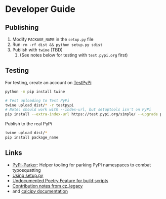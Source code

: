 # Developer Guide

## Publishing

1. Modify `PACKAGE_NAME` in the `setup.py` file
2. Run: `rm -rf dist && python setup.py sdist`
3. Publish with `twine` (TBD)
    1. (See notes below for testing with `test.pypi.org` first)

## Testing

For testing, create an account on [TestPyPi](https://test.pypi.org)

<!--
FYI: Old poetry instructions (can't handle pre-install scripts)

```sh
poetry config repositories.testpypi https://test.pypi.org/simple/
poetry config pypi-token.testpypi ...

poetry build --format sdist
poetry publish --repository testpypi
# If you didn't configure a token, you will need to provide your username and password to publish

# If needed, once can clear the poetry environment (be careful!)
# poetry run pip freeze | xargs poetry run pip uninstall -y
poetry run pip uninstall -y package_name
# Then test installing from test.pypi
poetry run pip install --index-url https://test.pypi.org/simple/ package_name
# Note: if poetry isn't found, might need to use extra-index-url instead (if not also on )
poetry run pip install --extra-index-url https://test.pypi.org/simple/ package_name
```
 -->

```sh
python -m pip install twine

# Test uploading to Test PyPi
twine upload dist/* -r testpypi
# Note: should work with --index-url, but setuptools isn't on PyPi
pip install --extra-index-url https://test.pypi.org/simple/ --upgrade package_name
```

Publish to the real PyPi

```sh
twine upload dist/*
pip install package_name
```

## Links

- [PyPi-Parker](https://github.com/mattsb42/pypi-parker): Helper tooling for parking PyPI namespaces to combat typosquatting
- [Using setup.py](https://stackoverflow.com/questions/20288711/post-install-script-with-python-setuptools)
- [Undocumented Poetry Feature for build scripts](https://aotu.ai/en/blog/2021/01/19/publishing-a-proprietary-python-package-on-pypi-using-poetry/)
- [Contribution notes from cz_legacy](https://github.com/KyleKing/cz_legacy/blob/dc01e162861607d59f450ae842ae785d3ea38794/CONTRIBUTING.md)
- and [calcipy documentation](https://github.com/KyleKing/calcipy/tree/e2db03480f5967f17f57396c6eaced3f85ed9832/docs)
